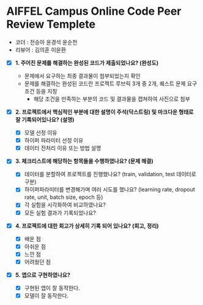 # AIFFEL Campus Online Code Peer Review Templete
- 코더 : 전승아 윤경석 윤순천
- 리뷰어 : 김의훈 이윤환

- [x] **1. 주어진 문제를 해결하는 완성된 코드가 제출되었나요? (완성도)**
    
    - 문제에서 요구하는 최종 결과물이 첨부되었는지 확인
    - 문제를 해결하는 완성된 코드란 프로젝트 루브릭 3개 중 2개, 퀘스트 문제 요구조건 등을 지칭
        - 해당 조건을 만족하는 부분의 코드 및 결과물을 캡쳐하여 사진으로 첨부
- [x] **2. 프로젝트에서 핵심적인 부분에 대한 설명이 주석(닥스트링) 및 마크다운 형태로 잘 기록되어있나요? (설명)**
    
    - [x] 모델 선정 이유
    - [x] 하이퍼 파라미터 선정 이유
    - [x] 데이터 전처리 이유 또는 방법 설명
- [x] **3. 체크리스트에 해당하는 항목들을 수행하였나요? (문제 해결)**
    
    - [x] 데이터를 분할하여 프로젝트를 진행했나요? (train, validation, test 데이터로 구분)
    - [x] 하이퍼파라미터를 변경해가며 여러 시도를 했나요? (learning rate, dropout rate, unit, batch size, epoch 등)
    - [x] 각 실험을 시각화하여 비교하였나요?
    - [x] 모든 실험 결과가 기록되었나요?
- [x] **4. 프로젝트에 대한 회고가 상세히 기록 되어 있나요? (회고, 정리)**
    
    - [x] 배운 점
    - [x] 아쉬운 점
    - [x] 느낀 점
    - [x] 어려웠던 점
- [x] **5. 앱으로 구현하였나요?**
    
    - [x] 구현된 앱이 잘 동작한다.
    - [x] 모델이 잘 동작한다. 
